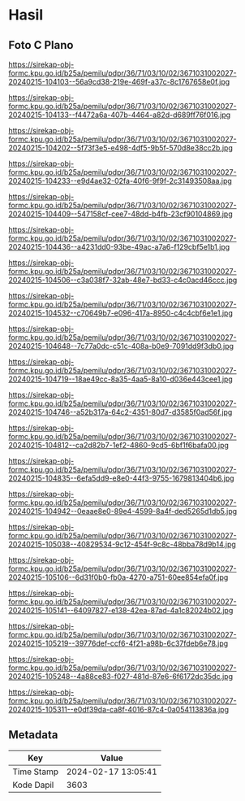 # Hasil

## Foto C Plano

https://sirekap-obj-formc.kpu.go.id/b25a/pemilu/pdpr/36/71/03/10/02/3671031002027-20240215-104103--56a9cd38-219e-469f-a37c-8c1767658e0f.jpg

https://sirekap-obj-formc.kpu.go.id/b25a/pemilu/pdpr/36/71/03/10/02/3671031002027-20240215-104133--f4472a6a-407b-4464-a82d-d689ff76f016.jpg

https://sirekap-obj-formc.kpu.go.id/b25a/pemilu/pdpr/36/71/03/10/02/3671031002027-20240215-104202--5f73f3e5-e498-4df5-9b5f-570d8e38cc2b.jpg

https://sirekap-obj-formc.kpu.go.id/b25a/pemilu/pdpr/36/71/03/10/02/3671031002027-20240215-104233--e9d4ae32-02fa-40f6-9f9f-2c31493508aa.jpg

https://sirekap-obj-formc.kpu.go.id/b25a/pemilu/pdpr/36/71/03/10/02/3671031002027-20240215-104409--547158cf-cee7-48dd-b4fb-23cf90104869.jpg

https://sirekap-obj-formc.kpu.go.id/b25a/pemilu/pdpr/36/71/03/10/02/3671031002027-20240215-104436--a4231dd0-93be-49ac-a7a6-f129cbf5e1b1.jpg

https://sirekap-obj-formc.kpu.go.id/b25a/pemilu/pdpr/36/71/03/10/02/3671031002027-20240215-104506--c3a038f7-32ab-48e7-bd33-c4c0acd46ccc.jpg

https://sirekap-obj-formc.kpu.go.id/b25a/pemilu/pdpr/36/71/03/10/02/3671031002027-20240215-104532--c70649b7-e096-417a-8950-c4c4cbf6e1e1.jpg

https://sirekap-obj-formc.kpu.go.id/b25a/pemilu/pdpr/36/71/03/10/02/3671031002027-20240215-104648--7c77a0dc-c51c-408a-b0e9-7091dd9f3db0.jpg

https://sirekap-obj-formc.kpu.go.id/b25a/pemilu/pdpr/36/71/03/10/02/3671031002027-20240215-104719--18ae49cc-8a35-4aa5-8a10-d036e443cee1.jpg

https://sirekap-obj-formc.kpu.go.id/b25a/pemilu/pdpr/36/71/03/10/02/3671031002027-20240215-104746--a52b317a-64c2-4351-80d7-d3585f0ad56f.jpg

https://sirekap-obj-formc.kpu.go.id/b25a/pemilu/pdpr/36/71/03/10/02/3671031002027-20240215-104812--ca2d82b7-1ef2-4860-9cd5-6bf1f6bafa00.jpg

https://sirekap-obj-formc.kpu.go.id/b25a/pemilu/pdpr/36/71/03/10/02/3671031002027-20240215-104835--6efa5dd9-e8e0-44f3-9755-1679813404b6.jpg

https://sirekap-obj-formc.kpu.go.id/b25a/pemilu/pdpr/36/71/03/10/02/3671031002027-20240215-104942--0eaae8e0-89e4-4599-8a4f-ded5265d1db5.jpg

https://sirekap-obj-formc.kpu.go.id/b25a/pemilu/pdpr/36/71/03/10/02/3671031002027-20240215-105038--40829534-9c12-454f-9c8c-48bba78d9b14.jpg

https://sirekap-obj-formc.kpu.go.id/b25a/pemilu/pdpr/36/71/03/10/02/3671031002027-20240215-105106--6d31f0b0-fb0a-4270-a751-60ee854efa0f.jpg

https://sirekap-obj-formc.kpu.go.id/b25a/pemilu/pdpr/36/71/03/10/02/3671031002027-20240215-105141--64097827-e138-42ea-87ad-4a1c82024b02.jpg

https://sirekap-obj-formc.kpu.go.id/b25a/pemilu/pdpr/36/71/03/10/02/3671031002027-20240215-105219--39776def-ccf6-4f21-a98b-6c37fdeb6e78.jpg

https://sirekap-obj-formc.kpu.go.id/b25a/pemilu/pdpr/36/71/03/10/02/3671031002027-20240215-105248--4a88ce83-f027-481d-87e6-6f6172dc35dc.jpg

https://sirekap-obj-formc.kpu.go.id/b25a/pemilu/pdpr/36/71/03/10/02/3671031002027-20240215-105311--e0df39da-ca8f-4016-87c4-0a054113836a.jpg


## Metadata

| Key        | Value               |
| ---------- | ------------------- |
| Time Stamp | 2024-02-17 13:05:41 |
| Kode Dapil | 3603                |




